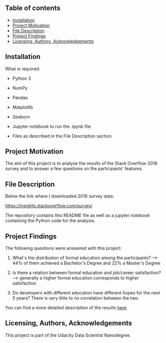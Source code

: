 
## Table of contents

- [Installation](#installation)
- [Project Motivation](#motivation)
- [File Description](#whats-included)
- [Project Findings](#findings)
- [Licensing, Authors, Acknowledgements](#licensing)



## Installation <a name="installation"></a>

What is required:
- Python 3
- NumPy
- Pandas
- Matplotlib
- Seaborn

- Jupyter notebook to run the .ipynb file
- Files as described in the File Description section


## Project Motivation <a name="motivation"></a>

The aim of this project is to analyse the results of the Stack Overflow 2018 survey and to answer a few questions on the participants' features.  


## File Description <a name="whats-included"></a>

Below the link where I downloaded 2018 survey data:
  
  <https://insights.stackoverflow.com/survey/>

The repository contains this README file as well as a jupyter notebook containing the Python code for the analysis.


## Project Findings <a name="findings"></a>

The following questions were answered with this project:

1) What's the distribution of formal education among the participants? --> 44% of them achieved a Bachelor's Degree and 22% a Master's Degree

2) Is there a relation between formal education and job/career satisfaction? --> generally a higher formal education corresponds to higher satisfaction

3) Do developers with different education have different hopes for the next 5 years? There is very little to no correlation between the two.

You can find a more detailed description of the results [here]().

## Licensing, Authors, Acknowledgements <a name="licensing"></a>

This project is part of the Udacity Data Scientist Nanodegree. 

